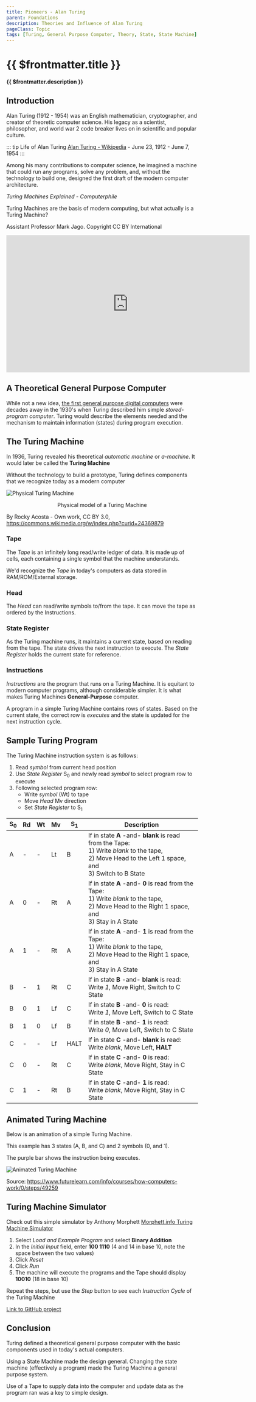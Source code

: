```yaml
---
title: Pioneers - Alan Turing
parent: Foundations
description: Theories and Influence of Alan Turing
pageClass: Topic
tags: [Turing, General Purpose Computer, Theory, State, State Machine]
---
```


<script setup>
import KeyConcepts from '../../.vitepress/components/KeyConcepts.vue'
</script>

# {{ $frontmatter.title }}
**{{ $frontmatter.description }}**


<KeyConcepts :ConceptArray= "[
{
  Concept:'A Theoretical General Purpose Computer',
  Details:'While the technology did not exist to build his vision, Turing, nevertheless, defined the components and interactions needed to create a general purpose computer'
},
{
  Concept:'Maintaining State',
  Details:'The state machine is the heart of Turing\'s theory, allowing computer to execute based on changing inputs and internal events'
},
{
  Concept:'The Turing Machine',
  Details:'The theoretical model that defined the actual creation a decade later'
}
]" />

## Introduction

Alan Turing (1912 - 1954) was an English mathematician, cryptographer, and creator of theoretic computer science. His legacy as a scientist, philosopher, and world war 2 code breaker lives on in scientific and popular culture.

::: tip Life of Alan Turing
[Alan Turing - Wikipedia](https://en.wikipedia.org/wiki/Alan_Turing) - June 23, 1912 - June 7, 1954
:::

Among his many contributions to computer science, he imagined a machine that could run any programs, solve any problem, and, without the technology to build one, designed the first draft of the modern computer architecture.

*Turing Machines Explained - Computerphile*
<p>Turing Machines are the basis of modern computing, but what actually is a Turing Machine?</p> <p>Assistant Professor Mark Jago. Copyright CC BY International</p> 
<iframe width="640" height="360"  src="https://www.youtube.com/embed/dNRDvLACg5Q" title="YouTube video player" frameborder="0" allow="accelerometer; autoplay; clipboard-write; encrypted-media; gyroscope; picture-in-picture" allowfullscreen></iframe>

## A Theoretical General Purpose Computer

While not a new idea, [the first general purpose digital computers](https://en.wikipedia.org/wiki/History_of_computing_hardware#Advent_of_the_digital_computer) were decades away in the 1930's when Turing described him simple *stored-program computer*. Turing would describe the elements needed and the mechanism to maintain information (states) during program execution.

## The Turing Machine

In 1936, Turing revealed his theoretical *automatic machine* or *a-machine*. It would later be called the **Turing Machine**

Without the technology to build a prototype, Turing defines components that we recognize today as a modern computer

![Physical Turing Machine](/images/Foundations/Turing/1080px-Turing_Machine_Model_Davey_2012.jpg)
<center>Physical model of a Turing Machine</center>

By Rocky Acosta - Own work, CC BY 3.0, https://commons.wikimedia.org/w/index.php?curid=24369879

### Tape
The *Tape* is an infinitely long read/write ledger of data. It is made up of cells, each containing a single symbol that the machine understands.

We'd recognize the *Tape* in today's computers as data stored in RAM/ROM/External storage.

### Head

The *Head* can read/write symbols to/from the tape. It can move the tape as ordered by the Instructions.

### State Register

As the Turing machine runs, it maintains a current state, based on reading from the tape. The state drives the next instruction to execute. The *State Register* holds the current state for reference.

### Instructions

*Instructions* are the program that runs on a Turing Machine. It is equitant to modern computer programs, although considerable simpler. It is what makes Turing Machines **General-Purpose** computer.

A program in a simple Turing Machine contains rows of states. Based on the current state, the correct row is *executes* and the state is updated for the next instruction cycle.

## Sample Turing Program

The Turing Machine instruction system is as follows: 
1. Read *symbol* from current head position
1. Use *State Register* S<sub>0</sub> and newly read *symbol* to select program row to execute
1. Following selected program row:
    - Write *symbol* (Wt) to tape
    - Move *Head* Mv direction
    - Set *State Register* to S<sub>1</sub>

| S<sub>0</sub> | Rd  | Wt  | Mv  | S<sub>1</sub> | Description                                                                                                                                                   |
| ------------- | --- | --- | --- | ------------- | ------------------------------------------------------------------------------------------------------------------------------------------------------------- |
| A             | -   | -   | Lt  | B             | If in state **A** -and- **blank** is read from the Tape: <br>1) Write *blank* to the tape, <br>2) Move Head to the Left 1 space, and <br>3) Switch to B State |
| A             | 0   | -   | Rt  | A             | If in state **A** -and- **0** is read from the Tape: <br>1) Write *blank* to the tape, <br>2) Move Head to the Right 1 space, and <br>3) Stay in A State      |
| A             | 1   | -   | Rt  | A             | If in state **A** -and- **1** is read from the Tape: <br>1) Write *blank* to the tape, <br>2) Move Head to the Right 1 space, and <br>3) Stay in A State      |
| B             | -   | 1   | Rt  | C             | If in state **B** -and- **blank** is read: <br>Write *1*, Move Right, Switch to C State                                                                       |
| B             | 0   | 1   | Lf  | C             | If in state **B** -and- **0** is read: <br>Write *1*, Move Left, Switch to C State                                                                            |
| B             | 1   | 0   | Lf  | B             | If in state **B** -and- **1** is read: <br>Write *0*, Move Left, Switch to C State                                                                            |
| C             | -   | -   | Lf  | HALT          | If in state **C** -and- **blank** is read: <br>Write *blank*, Move Left, **HALT**                                                                             |
| C             | 0   | -   | Rt  | C             | If in state **C** -and- **0** is read: <br>Write *blank*, Move Right, Stay in C State                                                                         |
| C             | 1   | -   | Rt  | B             | If in state **C** -and- **1** is read: <br>Write *blank*, Move Right, Stay in C State                                                                         |


## Animated Turing Machine

Below is an animation of a simple Turing Machine.

This example has 3 states (A, B, and C) and 2 symbols (0, and 1).

The purple bar shows the instruction being executes.

![Animated Turing Machine](/images/Foundations/Turing/Turing_machines_06-1.gif)

Source: https://www.futurelearn.com/info/courses/how-computers-work/0/steps/49259

## Turing Machine Simulator

Check out this simple simulator by Anthony Morphett
[Morphett.info Turing Machine Simulator](http://morphett.info/turing/turing.html)

1. Select *Load and Example Program* and select **Binary Addition**
1. In the *Initial Input* field, enter **100 1110** (4 and 14 in base 10, note the space between the two values)
1. Click *Reset*
2. Click *Run*
3. The machine will execute the programs and the Tape should display **10010** (18 in base 10)

Repeat the steps, but use the *Step* button to see each *Instruction Cycle* of the Turing Machine

[Link to GitHub project](https://github.com/awmorp/turing)

## Conclusion

Turing defined a theoretical general purpose computer with the basic components used in today's actual computers.

Using a State Machine made the design general. Changing the state machine (effectively a program) made the Turing Machine a general purpose system.

Use of a Tape to supply data into the computer and update data as the program ran was a key to simple design.